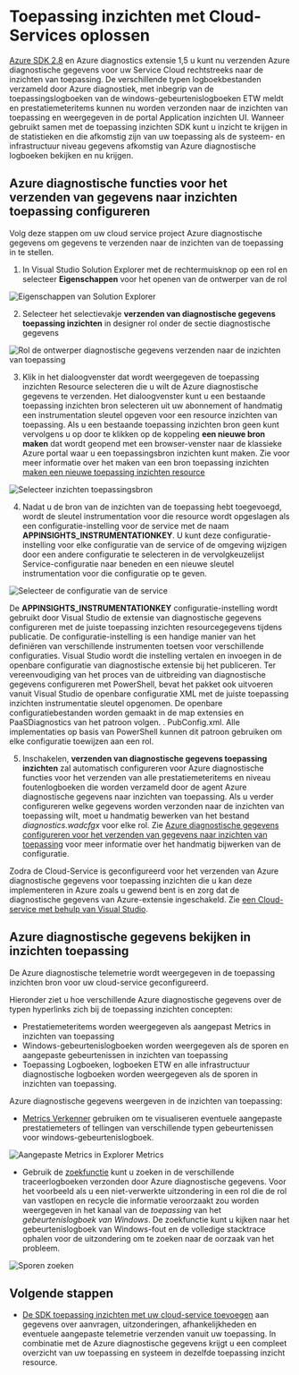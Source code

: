 <properties
   pageTitle="Problemen met Cloud-Services met behulp van inzichten van toepassing | Microsoft Azure"
   description="Informatie over het cloud-service-problemen oplossen met behulp van toepassing inzichten om gegevens te verwerken in Azure diagnostische gegevens."
   services="cloud-services"
   documentationCenter=".net"
   authors="sbtron"
   manager="timlt"
   editor="tysonn" />
<tags
   ms.service="cloud-services"
   ms.devlang="na"
   ms.topic="article"
   ms.tgt_pltfrm="na"
   ms.workload="na"
   ms.date="12/15/2015"
   ms.author="saurabh" />


# <a name="troubleshoot-cloud-services-using-application-insights"></a>Toepassing inzichten met Cloud-Services oplossen

[Azure SDK 2.8](https://azure.microsoft.com/downloads/) en Azure diagnostics extensie 1,5 u kunt nu verzenden Azure diagnostische gegevens voor uw Service Cloud rechtstreeks naar de inzichten van toepassing. De verschillende typen logboekbestanden verzameld door Azure diagnostiek, met inbegrip van de toepassingslogboeken van de windows-gebeurtenislogboeken ETW meldt en prestatiemeteritems kunnen nu worden verzonden naar de inzichten van toepassing en weergegeven in de portal Application inzichten UI. Wanneer gebruikt samen met de toepassing inzichten SDK kunt u inzicht te krijgen in de statistieken en die afkomstig zijn van uw toepassing als de systeem- en infrastructuur niveau gegevens afkomstig van Azure diagnostische logboeken bekijken en nu krijgen.

## <a name="configure-azure-diagnostics-to-send-data-to-application-insights"></a>Azure diagnostische functies voor het verzenden van gegevens naar inzichten toepassing configureren

Volg deze stappen om uw cloud service project Azure diagnostische gegevens om gegevens te verzenden naar de inzichten van de toepassing in te stellen.

1) In Visual Studio Solution Explorer met de rechtermuisknop op een rol en selecteer **Eigenschappen** voor het openen van de ontwerper van de rol

![Eigenschappen van Solution Explorer][1]

2) Selecteer het selectievakje **verzenden van diagnostische gegevens toepassing inzichten** in designer rol onder de sectie diagnostische gegevens

![Rol de ontwerper diagnostische gegevens verzenden naar de inzichten van toepassing][2]

3) Klik in het dialoogvenster dat wordt weergegeven de toepassing inzichten Resource selecteren die u wilt de Azure diagnostische gegevens te verzenden. Het dialoogvenster kunt u een bestaande toepassing inzichten bron selecteren uit uw abonnement of handmatig een instrumentation sleutel opgeven voor een resource inzichten van toepassing. Als u een bestaande toepassing inzichten bron geen kunt vervolgens u op door te klikken op de koppeling **een nieuwe bron maken** dat wordt geopend met een browser-venster naar de klassieke Azure portal waar u een toepassingsbron inzichten kunt maken. Zie voor meer informatie over het maken van een bron toepassing inzichten [maken een nieuwe toepassing inzichten resource](../application-insights/app-insights-create-new-resource.md)

![Selecteer inzichten toepassingsbron][3]

4) Nadat u de bron van de inzichten van de toepassing hebt toegevoegd, wordt de sleutel instrumentation voor die resource wordt opgeslagen als een configuratie-instelling voor de service met de naam **APPINSIGHTS_INSTRUMENTATIONKEY**. U kunt deze configuratie-instelling voor elke configuratie van de service of de omgeving wijzigen door een andere configuratie te selecteren in de vervolgkeuzelijst Service-configuratie naar beneden en een nieuwe sleutel instrumentation voor die configuratie op te geven.

![Selecteer de configuratie van de service][4]

De **APPINSIGHTS_INSTRUMENTATIONKEY** configuratie-instelling wordt gebruikt door Visual Studio de extensie van diagnostische gegevens configureren met de juiste toepassing inzichten resourcegegevens tijdens publicatie. De configuratie-instelling is een handige manier van het definiëren van verschillende instrumenten toetsen voor verschillende configuraties. Visual Studio wordt die instelling vertalen en invoegen in de openbare configuratie van diagnostische extensie bij het publiceren. Ter vereenvoudiging van het proces van de uitbreiding van diagnostische gegevens configureren met PowerShell, bevat het pakket ook uitvoeren vanuit Visual Studio de openbare configuratie XML met de juiste toepassing inzichten instrumentatie sleutel opgenomen. De openbare configuratiebestanden worden gemaakt in de map extensies en PaaSDiagnostics van het patroon volgen. <RoleName>. PubConfig.xml. Alle implementaties op basis van PowerShell kunnen dit patroon gebruiken om elke configuratie toewijzen aan een rol.

5) Inschakelen, **verzenden van diagnostische gegevens toepassing inzichten** zal automatisch configureren voor Azure diagnostische functies voor het verzenden van alle prestatiemeteritems en niveau foutenlogboeken die worden verzameld door de agent Azure diagnostische gegevens naar inzichten van toepassing. Als u verder configureren welke gegevens worden verzonden naar de inzichten van toepassing wilt, moet u handmatig bewerken van het bestand *diagnostics.wadcfgx* voor elke rol. Zie [Azure diagnostische gegevens configureren voor het verzenden van gegevens naar inzichten van toepassing](../azure-diagnostics-configure-applicationinsights.md) voor meer informatie over het handmatig bijwerken van de configuratie.

Zodra de Cloud-Service is geconfigureerd voor het verzenden van Azure diagnostische gegevens voor toepassing inzichten die u kan deze implementeren in Azure zoals u gewend bent is en zorg dat de diagnostische gegevens van Azure-extensie ingeschakeld. Zie [een Cloud-service met behulp van Visual Studio](../vs-azure-tools-publishing-a-cloud-service.md).  

## <a name="viewing-azure-diagnostics-data-in-application-insights"></a>Azure diagnostische gegevens bekijken in inzichten toepassing
De Azure diagnostische telemetrie wordt weergegeven in de toepassing inzichten bron voor uw cloud-service geconfigureerd.

Hieronder ziet u hoe verschillende Azure diagnostische gegevens over de typen hyperlinks zich bij de toepassing inzichten concepten:  

-  Prestatiemeteritems worden weergegeven als aangepast Metrics in inzichten van toepassing
-  Windows-gebeurtenislogboeken worden weergegeven als de sporen en aangepaste gebeurtenissen in inzichten van toepassing
-  Toepassing Logboeken, logboeken ETW en alle infrastructuur diagnostische logboeken worden weergegeven als de sporen in inzichten van toepassing.

Azure diagnostische gegevens weergeven in de inzichten van toepassing:

- [Metrics Verkenner](../application-insights/app-insights-metrics-explorer.md) gebruiken om te visualiseren eventuele aangepaste prestatiemeters of tellingen van verschillende typen gebeurtenissen voor windows-gebeurtenislogboek.

![Aangepaste Metrics in Explorer Metrics][5]

- Gebruik de [zoekfunctie](../application-insights/app-insights-diagnostic-search.md) kunt u zoeken in de verschillende traceerlogboeken verzonden door Azure diagnostische gegevens. Voor het voorbeeld als u een niet-verwerkte uitzondering in een rol die de rol van vastlopen en recycle die informatie veroorzaakt zou worden weergegeven in het kanaal van de *toepassing* van het *gebeurtenislogboek van Windows*. De zoekfunctie kunt u kijken naar het gebeurtenislogboek van Windows-fout en de volledige stacktrace ophalen voor de uitzondering om te zoeken naar de oorzaak van het probleem.

![Sporen zoeken][6]

## <a name="next-steps"></a>Volgende stappen

- [De SDK toepassing inzichten met uw cloud-service toevoegen](../application-insights/app-insights-cloudservices.md) aan gegevens over aanvragen, uitzonderingen, afhankelijkheden en eventuele aangepaste telemetrie verzenden vanuit uw toepassing. In combinatie met de Azure diagnostische gegevens krijgt u een compleet overzicht van uw toepassing en systeem in dezelfde toepassing inzicht resource.  


<!--Image references-->
[1]: ./media/cloud-services-dotnet-diagnostics-applicationinsights/solution-explorer-properties.png
[2]: ./media/cloud-services-dotnet-diagnostics-applicationinsights/role-designer-sendtoappinsights.png
[3]: ./media/cloud-services-dotnet-diagnostics-applicationinsights/select-appinsights-resource.png
[4]: ./media/cloud-services-dotnet-diagnostics-applicationinsights/role-designer-appinsights-serviceconfig.png
[5]: ./media/cloud-services-dotnet-diagnostics-applicationinsights/metrics-explorer-custom-metrics.png
[6]: ./media/cloud-services-dotnet-diagnostics-applicationinsights/search-windowseventlog-error.png
